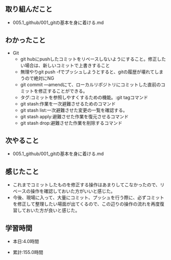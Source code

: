 ## 取り組んだこと
- 005.1_github/001_gitの基本を身に着ける.md

 
## わかったこと
- Git
    - git hubにpushしたコミットをリベースしないようにすること。修正したい場合は、新しいコミットで上書きすること
    - 無理やりgit push -fでプッシュしようとすると、gitの履歴が壊れてしまうので絶対にNG
    - git commit —amendにて、ローカルリポジトリにコミットした直前のコミットを修正することができる。
    - タグ:コミットを参照しやすくするための機能。:git tagコマンド
    - git stash:作業を一次避難させるためのコマンド
    - git stash list:一次避難させた変更の一覧を確認する。
    - git stash apply:避難させた作業を復元させるコマンド
    - git stash drop:避難させた作業を削除するコマンド


## 次やること
- 005.1_github/001_gitの基本を身に着ける.md
 

## 感じたこと
- これまでコミットしたものを修正する操作はあまりしてこなかったので、リベースの操作を確認しておいた方がいいと感じた。
- 今後、現場に入って、大量にコミット、プッシュを行う際に、必ずコミットを修正して整理したい場面が出てくるので、この辺りの操作の流れを再度復習しておいた方が良いと感じた。

## 学習時間
- 本日:4.0時間

- 累計:155.0時間

